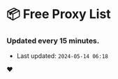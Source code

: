 # :package: Free Proxy List
### Updated every 15 minutes.

- Last updated: `2024-05-14 06:18`

:heart:
